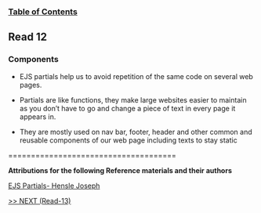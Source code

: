 ### [Table of Contents](https://wondwosentsige.github.io/code-301-reading-notes/Home)

## Read 12

### Components

- EJS partials help us to avoid repetition of the same code on several web pages.

- Partials are like functions, they make large websites easier to maintain as you don’t have to go and change a piece of text in every page it appears in. 

- They are mostly used on nav bar, footer, header and other common and reusable components of our web page including texts to stay static
































=====================================

__Attributions for the following Reference materials and their authors__


[EJS Partials- Hensle Joseph](https://medium.com/@henslejoseph/ejs-partials-f6f102cb7433)






[>> NEXT (Read-13)](https://wondwosentsige.github.io/code-301-reading-notes/class-13)